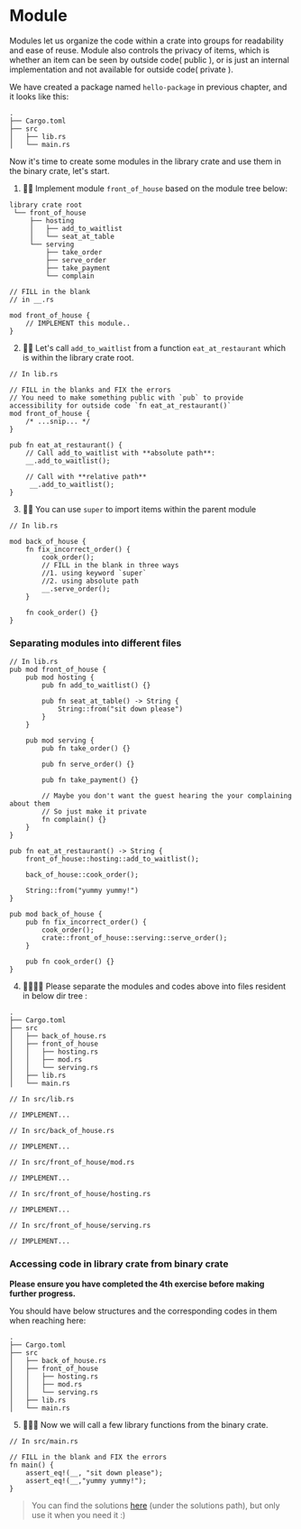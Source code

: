 # Module
Modules let us organize the code within a crate into groups for readability and ease of reuse. Module also controls the privacy of items, which is whether an item can be seen by outside code( public ), or is just an internal implementation and not available for outside code( private ).


We have created a package named `hello-package` in previous chapter, and it looks like this:
```shell
.
├── Cargo.toml
├── src
│   ├── lib.rs
│   └── main.rs
```

Now it's time to create some modules in the library crate and use them in the binary crate, let's start.

1. 🌟🌟 Implement module `front_of_house` based on the module tree below:
```shell
library crate root
 └── front_of_house
     ├── hosting
     │   ├── add_to_waitlist
     │   └── seat_at_table
     └── serving
         ├── take_order
         ├── serve_order
         ├── take_payment
         └── complain
```

```rust,editable
// FILL in the blank
// in __.rs

mod front_of_house {
    // IMPLEMENT this module..
}
```


2. 🌟🌟 Let's call `add_to_waitlist` from a function `eat_at_restaurant` which is within the library crate root.

```rust,editable
// In lib.rs

// FILL in the blanks and FIX the errors
// You need to make something public with `pub` to provide accessibility for outside code `fn eat_at_restaurant()`
mod front_of_house {
    /* ...snip... */
}

pub fn eat_at_restaurant() {
    // Call add_to_waitlist with **absolute path**:
    __.add_to_waitlist();

    // Call with **relative path** 
     __.add_to_waitlist();
}
```

3. 🌟🌟 You can use `super` to import items within the parent module
```rust,editable
// In lib.rs

mod back_of_house {
    fn fix_incorrect_order() {
        cook_order();
        // FILL in the blank in three ways
        //1. using keyword `super`
        //2. using absolute path
        __.serve_order();
    }

    fn cook_order() {}
}
```


### Separating modules into different files
```rust,editable
// In lib.rs
pub mod front_of_house {
    pub mod hosting {
        pub fn add_to_waitlist() {}

        pub fn seat_at_table() -> String {
            String::from("sit down please")
        }
    }

    pub mod serving {
        pub fn take_order() {}

        pub fn serve_order() {}

        pub fn take_payment() {}

        // Maybe you don't want the guest hearing the your complaining about them
        // So just make it private
        fn complain() {} 
    }
}

pub fn eat_at_restaurant() -> String {
    front_of_house::hosting::add_to_waitlist();
    
    back_of_house::cook_order();

    String::from("yummy yummy!")
}

pub mod back_of_house {
    pub fn fix_incorrect_order() {
        cook_order();
        crate::front_of_house::serving::serve_order();
    }

    pub fn cook_order() {}
}
```

4. 🌟🌟🌟🌟 Please separate the modules and codes above into files resident in below dir tree :
```shell
.
├── Cargo.toml
├── src
│   ├── back_of_house.rs
│   ├── front_of_house
│   │   ├── hosting.rs
│   │   ├── mod.rs
│   │   └── serving.rs
│   ├── lib.rs
│   └── main.rs
```

```rust,editable
// In src/lib.rs

// IMPLEMENT...
```

```rust,editable
// In src/back_of_house.rs

// IMPLEMENT...
```


```rust,editable
// In src/front_of_house/mod.rs

// IMPLEMENT...
```

```rust,editable
// In src/front_of_house/hosting.rs

// IMPLEMENT...
```

```rust,editable
// In src/front_of_house/serving.rs

// IMPLEMENT...
```

### Accessing code in library crate from binary crate
**Please ensure you have completed the 4th exercise before making further progress.**

You should have below structures and the corresponding codes in them when reaching here: 
```shell
.
├── Cargo.toml
├── src
│   ├── back_of_house.rs
│   ├── front_of_house
│   │   ├── hosting.rs
│   │   ├── mod.rs
│   │   └── serving.rs
│   ├── lib.rs
│   └── main.rs
```

5. 🌟🌟🌟 Now we will call a few library functions from the binary crate.

```rust,editable
// In src/main.rs

// FILL in the blank and FIX the errors
fn main() {
    assert_eq!(__, "sit down please");
    assert_eq!(__,"yummy yummy!");
}
```

> You can find the solutions [here](https://github.com/sunface/rust-by-practice) (under the solutions path), but only use it when you need it :)
